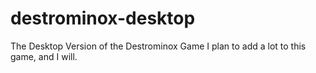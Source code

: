 destrominox-desktop
===================

The Desktop Version of the Destrominox Game
I plan to add a lot to this game, and I will.
